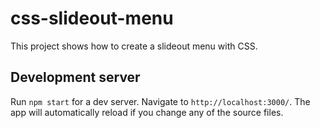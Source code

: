 # css-slideout-menu

This project shows how to create a slideout menu with CSS.

## Development server

Run `npm start` for a dev server. Navigate to `http://localhost:3000/`. The app will automatically reload if you change any of the source files.
